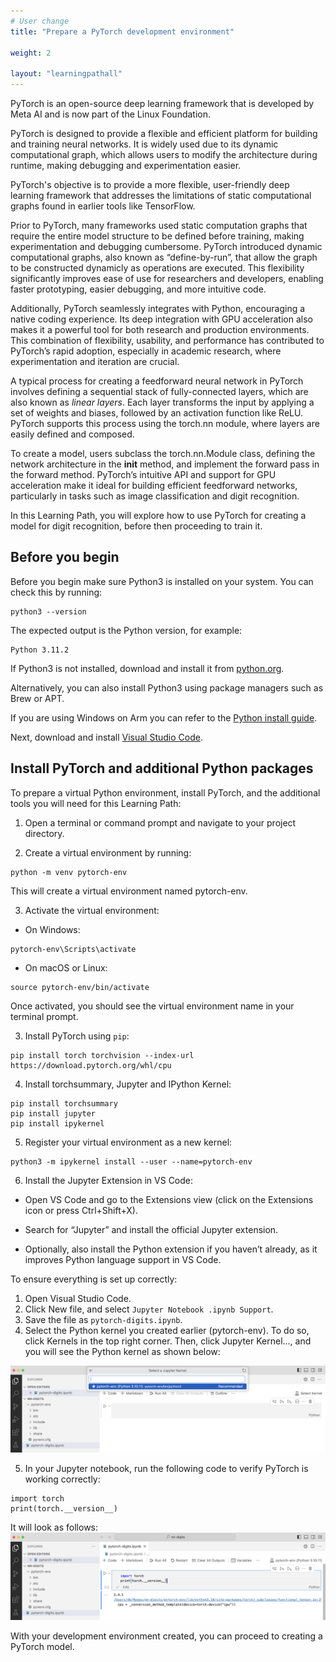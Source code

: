 ```yaml
---
# User change
title: "Prepare a PyTorch development environment"

weight: 2

layout: "learningpathall"
---
```


PyTorch is an open-source deep learning framework that is developed by Meta AI and is now part of the Linux Foundation.

PyTorch is designed to provide a flexible and efficient platform for building and training neural networks. It is widely used due to its dynamic computational graph, which allows users to modify the architecture during runtime, making debugging and experimentation easier. 

PyTorch's objective is to provide a more flexible, user-friendly deep learning framework that addresses the limitations of static computational graphs found in earlier tools like TensorFlow. 

Prior to PyTorch, many frameworks used static computation graphs that require the entire model structure to be defined before training, making experimentation and debugging cumbersome. PyTorch introduced dynamic computational graphs, also known as “define-by-run”, that allow the graph to be constructed dynamicly as operations are executed. This flexibility significantly improves ease of use for researchers and developers, enabling faster prototyping, easier debugging, and more intuitive code.


Additionally, PyTorch seamlessly integrates with Python, encouraging a native coding experience. Its deep integration with GPU acceleration also makes it a powerful tool for both research and production environments. This combination of flexibility, usability, and performance has contributed to PyTorch’s rapid adoption, especially in academic research, where experimentation and iteration are crucial.

A typical process for creating a feedforward neural network in PyTorch involves defining a sequential stack of fully-connected layers, which are also known as *linear layers*. Each layer transforms the input by applying a set of weights and biases, followed by an activation function like ReLU. PyTorch supports this process using the torch.nn module, where layers are easily defined and composed.

To create a model, users subclass the torch.nn.Module class, defining the network architecture in the __init__ method, and implement the forward pass in the forward method. PyTorch’s intuitive API and support for GPU acceleration make it ideal for building efficient feedforward networks, particularly in tasks such as image classification and digit recognition.

In this Learning Path, you will explore how to use PyTorch for creating a model for digit recognition, before then proceeding to train it. 

## Before you begin

Before you begin make sure Python3 is installed on your system. You can check this by running:

```console
python3 --version
```

The expected output is the Python version, for example:

```output
Python 3.11.2
```

If Python3 is not installed, download and install it from [python.org](https://www.python.org/downloads/). 

Alternatively, you can also install Python3 using package managers such as Brew or APT. 

If you are using Windows on Arm you can refer to the [Python install guide](https://learn.arm.com/install-guides/py-woa/).

Next, download and install [Visual Studio Code](https://code.visualstudio.com/download).

## Install PyTorch and additional Python packages

To prepare a virtual Python environment, install PyTorch, and the additional tools you will need for this Learning Path:

1. Open a terminal or command prompt and navigate to your project directory. 

2. Create a virtual environment by running:

```console
python -m venv pytorch-env
```

This will create a virtual environment named pytorch-env. 

3. Activate the virtual environment:

* On Windows:
```console
pytorch-env\Scripts\activate
```

* On macOS or Linux: 
```console
source pytorch-env/bin/activate
```

Once activated, you should see the virtual environment name in your terminal prompt.

3. Install PyTorch using `pip`:

```console
pip install torch torchvision --index-url https://download.pytorch.org/whl/cpu
```

4. Install torchsummary, Jupyter and IPython Kernel:

```console
pip install torchsummary
pip install jupyter
pip install ipykernel
```

5. Register your virtual environment as a new kernel:

```console
python3 -m ipykernel install --user --name=pytorch-env
```

6. Install the Jupyter Extension in VS Code:

* Open VS Code and go to the Extensions view (click on the Extensions icon or press Ctrl+Shift+X).

* Search for “Jupyter” and install the official Jupyter extension.

* Optionally, also install the Python extension if you haven’t already, as it improves Python language support in VS Code.

To ensure everything is set up correctly:

1. Open Visual Studio Code. 
2. Click New file, and select `Jupyter Notebook .ipynb Support`.
3. Save the file as `pytorch-digits.ipynb`.
4. Select the Python kernel you created earlier (pytorch-env). To do so, click Kernels in the top right corner. Then, click Jupyter Kernel..., and you will see the Python kernel as shown below:

![img1](Figures/1.png)

5. In your Jupyter notebook, run the following code to verify PyTorch is working correctly:

```console
import torch
print(torch.__version__)
```

It will look as follows:
![img2](Figures/2.png)

With your development environment created, you can proceed to creating a PyTorch model.
